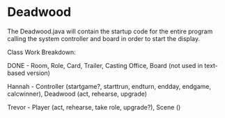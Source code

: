 # Deadwood

The Deadwood.java will contain the startup code for the entire program calling the system controller and board in order to start the display.

Class Work Breakdown:

DONE - Room, Role, Card, Trailer, Casting Office, Board (not used in text-based version)

Hannah - Controller (startgame?, starttrun, endturn, endday, endgame, calcwinner), Deadwood (act, rehearse, upgrade)

Trevor - Player (act, rehearse, take role, upgrade?), Scene ()
